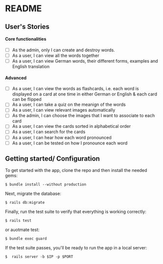 # README

## User's Stories

#### Core functionalities
- [ ] As the admin, only I can create and destroy words.
- [ ] As a user, I can view all the words together
- [ ] As a user, I can view German words, their different forms, examples and English translation

#### Advanced
- [ ] As a user, I can view the words as flashcards, i.e. each word is displayed on a card 
at one time in either German or English & each card can be flipped
- [ ] As a user, I can take a quiz on the meanign of the words
- [ ] As a user, I can view relevant images automatically
- [ ] As the admin, I can choose the images that I want to associate to each card
- [ ] As a user, I can view the cards sorted in alphabetical order
- [ ] As a user, I can search for the cards
- [ ] As a user, I can hear how each word pronounced
- [ ] As a user, I can be tested on how I pronounce each word

## Getting started/ Configuration

To get started with the app, clone the repo and then install the needed gems:

```
$ bundle install --without production
```

Next, migrate the database:

```
$ rails db:migrate
```

Finally, run the test suite to verify that everything is working correctly:

```
$ rails test
```
or auotmate test:
```
$ bundle exec guard
```

If the test suite passes, you'll be ready to run the app in a local server:

```
$  rails server -b $IP -p $PORT
```